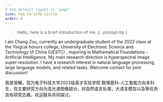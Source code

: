 ```yaml
---
# the default layout is 'page'
icon: fas fa-info-circle
order: 4
---
```

> Hello, here is a brief introduction of me.
> {: .prompt-tip }

I am Chang Zou, currently an undergraduate student of the 2022 class at the Yingcai honors college, University of Electronic Science and Technology of China (UESTC) , majoring in Mathematical Foundations - Artificial Intelligence. My main research direction is hyperspectral image super-resolution. I have a research interest in natural language processing, large language models, and related tasks. Welcome contact for joint discussion!

我是邹暢，现为电子科技大学2022级英才实验学院 数理基科-人工智能方向本科生，现主要研究方向为高光谱图像超分，对自然语言处理，大语言模型以及等任务具有研究志趣，欢迎联系共同探讨。

